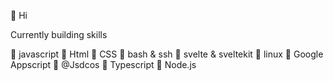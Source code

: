 👋 Hi

Currently building skills

🫥 javascript
🫥 Html
🫥 CSS
🫥 bash & ssh
🫥 svelte & sveltekit
🫥 linux
🫥 Google Appscript
🫥 @Jsdcos
🫥 Typescript
🫥 Node.js